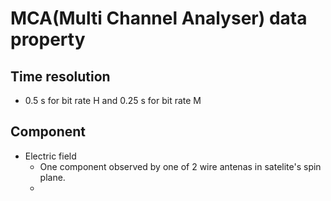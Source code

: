 # MCA(Multi Channel Analyser) data property

## Time resolution
- 0.5 s for bit rate H and 0.25 s for bit rate M

## Component
- Electric field 
  - One component observed by one of 2 wire antenas in satelite's spin plane. 
  - 
